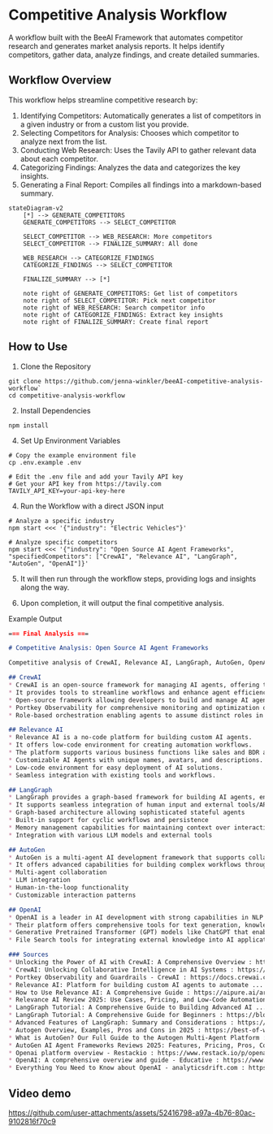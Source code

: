 # Competitive Analysis Workflow

A workflow built with the BeeAI Framework that automates competitor research and generates market analysis reports. It helps identify competitors, gather data, analyze findings, and create detailed summaries.

## Workflow Overview

This workflow helps streamline competitive research by:
1. Identifying Competitors: Automatically generates a list of competitors in a given industry or from a custom list you provide.
2. Selecting Competitors for Analysis: Chooses which competitor to analyze next from the list.
3. Conducting Web Research: Uses the Tavily API to gather relevant data about each competitor.
4. Categorizing Findings: Analyzes the data and categorizes the key insights.
5. Generating a Final Report: Compiles all findings into a markdown-based summary.

```mermaid
stateDiagram-v2
    [*] --> GENERATE_COMPETITORS
    GENERATE_COMPETITORS --> SELECT_COMPETITOR
    
    SELECT_COMPETITOR --> WEB_RESEARCH: More competitors
    SELECT_COMPETITOR --> FINALIZE_SUMMARY: All done
    
    WEB_RESEARCH --> CATEGORIZE_FINDINGS
    CATEGORIZE_FINDINGS --> SELECT_COMPETITOR
    
    FINALIZE_SUMMARY --> [*]

    note right of GENERATE_COMPETITORS: Get list of competitors
    note right of SELECT_COMPETITOR: Pick next competitor
    note right of WEB_RESEARCH: Search competitor info
    note right of CATEGORIZE_FINDINGS: Extract key insights
    note right of FINALIZE_SUMMARY: Create final report
```

## How to Use

1. Clone the Repository
```
git clone https://github.com/jenna-winkler/beeAI-competitive-analysis-workflow`
cd competitive-analysis-workflow
```
2. Install Dependencies
```
npm install
```
4. Set Up Environment Variables
```
# Copy the example environment file
cp .env.example .env

# Edit the .env file and add your Tavily API key
# Get your API key from https://tavily.com
TAVILY_API_KEY=your-api-key-here
```
4. Run the Workflow with a direct JSON input
```
# Analyze a specific industry
npm start <<< '{"industry": "Electric Vehicles"}'

# Analyze specific competitors
npm start <<< '{"industry": "Open Source AI Agent Frameworks", "specifiedCompetitors": ["CrewAI", "Relevance AI", "LangGraph", "AutoGen", "OpenAI"]}'
```

5. It will then run through the workflow steps, providing logs and insights along the way.

6. Upon completion, it will output the final competitive analysis.
   
Example Output

```markdown
=== Final Analysis ===

# Competitive Analysis: Open Source AI Agent Frameworks

Competitive analysis of CrewAI, Relevance AI, LangGraph, AutoGen, OpenAI

## CrewAI
* CrewAI is an open-source framework for managing AI agents, offering task automation and multi-agent collaboration.
* It provides tools to streamline workflows and enhance agent efficiency.
* Open-source framework allowing developers to build and manage AI agents with ease.
* Portkey Observability for comprehensive monitoring and optimization of AI agents.
* Role-based orchestration enabling agents to assume distinct roles in collaborative tasks.

## Relevance AI
* Relevance AI is a no-code platform for building custom AI agents.
* It offers low-code environment for creating automation workflows.
* The platform supports various business functions like sales and BDR activities.
* Customizable AI Agents with unique names, avatars, and descriptions.
* Low-code environment for easy deployment of AI solutions.
* Seamless integration with existing tools and workflows.

## LangGraph
* LangGraph provides a graph-based framework for building AI agents, enabling complex workflows and state management.
* It supports seamless integration of human input and external tools/APIs.
* Graph-based architecture allowing sophisticated stateful agents
* Built-in support for cyclic workflows and persistence
* Memory management capabilities for maintaining context over interactions
* Integration with various LLM models and external tools

## AutoGen
* AutoGen is a multi-agent AI development framework that supports collaboration among multiple AI models and tools.
* It offers advanced capabilities for building complex workflows through agent interactions.
* Multi-agent collaboration
* LLM integration
* Human-in-the-loop functionality
* Customizable interaction patterns

## OpenAI
* OpenAI is a leader in AI development with strong capabilities in NLP and generative models.
* Their platform offers comprehensive tools for text generation, knowledge integration, and API access.
* Generative Pretrained Transformer (GPT) models like ChatGPT that enable advanced natural language processing.
* File Search tools for integrating external knowledge into AI applications.

### Sources
* Unlocking the Power of AI with CrewAI: A Comprehensive Overview : https://www.squareshift.co/post/unlocking-the-power-of-ai-with-crewai-a-comprehensive-overview
* CrewAI: Unlocking Collaborative Intelligence in AI Systems : https://insights.codegpt.co/crewai-guide
* Portkey Observability and Guardrails - CrewAI : https://docs.crewai.com/how-to/portkey-observability
* Relevance AI: Platform for building custom AI agents to automate ... : https://aiforeasylife.com/tool/relevance-ai/
* How to Use Relevance AI: A Comprehensive Guide : https://aipure.ai/articles/how-to-use-relevance-ai-a-comprehensive-guide
* Relevance AI Review 2025: Use Cases, Pricing, and Low-Code Automation ... : https://techspherezone.com/relevance-ai-review-2025-use-cases-pricing-and-low-code-automation-insights/
* LangGraph Tutorial: A Comprehensive Guide to Building Advanced AI ... : https://dev.to/aragorn_talks/langgraph-tutorial-a-comprehensive-guide-to-building-advanced-ai-agents-l31
* LangGraph Tutorial: A Comprehensive Guide for Beginners : https://blog.futuresmart.ai/langgraph-tutorial-for-beginners
* Advanced Features of LangGraph: Summary and Considerations : https://dev.to/jamesli/advanced-features-of-langgraph-summary-and-considerations-3m1e
* Autogen Overview, Examples, Pros and Cons in 2025 : https://best-of-web.builder.io/library/microsoft/autogen
* What is AutoGen? Our Full Guide to the Autogen Multi-Agent Platform : https://skimai.com/what-is-autogen-our-full-guide-to-the-autogen-multi-agent-platform/
* AutoGen AI Agent Frameworks Reviews 2025: Features, Pricing, Pros, Cons ... : https://www.aitoolsty.com/tool/autogen
* Openai platform overview - Restackio : https://www.restack.io/p/openai-platform-overview
* OpenAI: A comprehensive overview and guide - Educative : https://www.educative.io/answers/openai-a-comprehensive-overview-and-guide
* Everything You Need to Know about OpenAI - analyticsdrift.com : https://analyticsdrift.com/everything-you-need-to-know-about-openai/
```

## Video demo

https://github.com/user-attachments/assets/52416798-a97a-4b76-80ac-9102816f70c9
